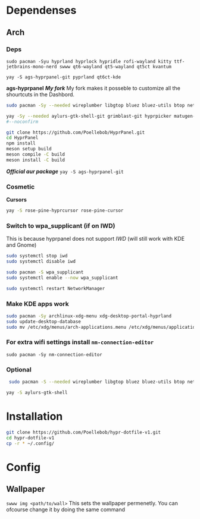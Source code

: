 # Dependenses 
## Arch
### Deps
`sudo pacman -Syu hyprland hyprlock hypridle rofi-wayland kitty ttf-jetbrains-mono-nerd swww qt6-wayland qt5-wayland qt5ct kvantum`

`yay -S ags-hyprpanel-git pyprland qt6ct-kde`

**ags-hyprpanel**
***My fork***
My fork makes it posseble to customize all the shourtcuts in the Dashbord.
```bash
sudo pacman -Sy --needed wireplumber libgtop bluez bluez-utils btop networkmanager dart-sass wl-clipboard brightnessctl swww python upower pacman-contrib power-profiles-daemon gvfs wf-recorder meson npm nodejs ninja

yay -Sy --needed aylurs-gtk-shell-git grimblast-git hyprpicker matugen-bin python-gpustat hyprsunset-git
#--noconfirm

git clone https://github.com/Poellebob/HyprPanel.git
cd HyprPanel
npm install
meson setup build
meson compile -C build
meson install -C build
```
***Official aur package***
`yay -S ags-hyprpanel-git`

### Cosmetic
**Cursors**
```bash
yay -S rose-pine-hyprcursor rose-pine-cursor
```
### Switch to wpa_supplicant (if on IWD)
This is because hyprpanel does not support *IWD* (will still work with KDE and Gnome)
```bash
sudo systemctl stop iwd
sudo systemctl disable iwd

sudo pacman -S wpa_supplicant
sudo systemctl enable --now wpa_supplicant

sudo systemctl restart NetworkManager
```
### Make KDE apps work
```bash
sudo pacman -Sy archlinux-xdg-menu xdg-desktop-portal-hyprland
sudo update-desktop-database
sudo mv /etc/xdg/menus/arch-applications.menu /etc/xdg/menus/applications.menu 
```
### For extra wifi settings install `nm-connection-editor`
`sudo pacman -Sy nm-connection-editor`

### Optional
```bash
 sudo pacman -S --needed wireplumber libgtop bluez bluez-utils btop networkmanager dart-sass wl-clipboard brightnessctl swww python upower pacman-contrib power-profiles-daemon gvfs cliphist

yay -S aylurs-gtk-shell
```

# Installation
```bash
git clone https://github.com/Poellebob/hypr-dotfile-v1.git
cd hypr-dotfile-v1
cp -r * ~/.config/
```
# Config
## Wallpaper 
`swww img <path/to/wall>`
This sets the wallpaper permenetly.
You can ofcourse change it by doing the same command
